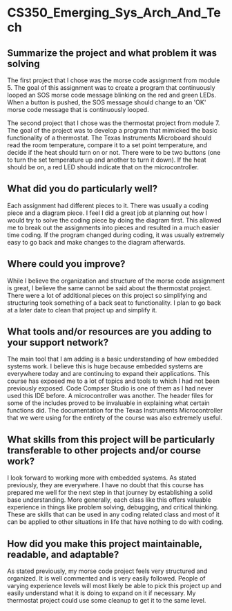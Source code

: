 # CS350_Emerging_Sys_Arch_And_Tech

**Summarize the project and what problem it was solving**
--

The first project that I chose was the morse code assignment from module 5. The goal of this assignment was to create a program that continuously looped an SOS morse code message blinking on the red and green LEDs. When a button is pushed, the SOS message should change to an 'OK' morse code message that is continuously looped.

The second project that I chose was the thermostat project from module 7. The goal of the project was to develop a program that mimicked the basic functionality of a thermostat. The Texas Instruments Microboard should read the room temperature, compare it to a set point temperature, and decide if the heat should turn on or not. There were to be two buttons (one to turn the set temperature up and another to turn it down). If the heat should be on, a red LED should indicate that on the microcontroller.

**What did you do particularly well?**
--

Each assignment had different pieces to it. There was usually a coding piece and a diagram piece. I feel I did a great job at planning out how I would try to solve the coding piece by doing the diagram first. This allowed me to break out the assignments into pieces and resulted in a much easier time coding. If the program changed during coding, it was usually extremely easy to go back and make changes to the diagram afterwards.

**Where could you improve?**
--

While I believe the organization and structure of the morse code assignment is great, I believe the same cannot be said about the thermostat project. There were a lot of additional pieces on this project so simplifying and structuring took something of a back seat to functionality. I plan to go back at a later date to clean that project up and simplify it.

**What tools and/or resources are you adding to your support network?**
--

The main tool that I am adding is a basic understanding of how embedded systems work. I believe this is huge because embedded systems are everywhere today and are continuing to expand their applications. This course has exposed me to a lot of topics and tools to which I had not been previously exposed. Code Compser Studio is one of them as I had never used this IDE before. A microcontroller was another. The header files for some of the includes proved to be invaluable in explaining what certain functions did. The documentation for the Texas Instruments Microcontroller that we were using for the entirety of the course was also extremely useful.

**What skills from this project will be particularly transferable to other projects and/or course work?**
--

I look forward to working more with embedded systems. As stated previously, they are everywhere. I have no doubt that this course has prepared me well for the next step in that journey by establishing a solid base understanding. More generally, each class like this offers valuable experience in things like problem solving, debugging, and critical thinking. These are skills that can be used in any coding related class and most of it can be applied to other situations in life that have nothing to do with coding.

**How did you make this project maintainable, readable, and adaptable?**
--

As stated previously, my morse code project feels very structured and organized. It is well commented and is very easily followed. People of varying experience levels will most likely be able to pick this project up and easily understand what it is doing to expand on it if necessary. My thermostat project could use some cleanup to get it to the same level. 

